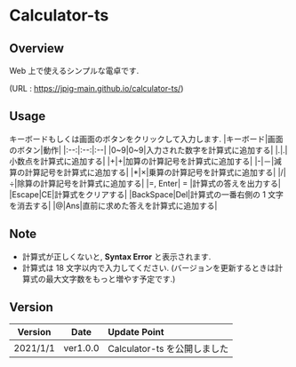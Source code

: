 # Calculator-ts

## Overview

Web 上で使えるシンプルな電卓です.

(URL : https://jpig-main.github.io/calculator-ts/)

## Usage

キーボードもしくは画面のボタンをクリックして入力します.
|キーボード|画面のボタン|動作|
|:--:|:--:|:--|
|0~9|0~9|入力された数字を計算式に追加する|
|.|.|小数点を計算式に追加する|
|+|+|加算の計算記号を計算式に追加する|
|-|－|減算の計算記号を計算式に追加する|
|\*|×|乗算の計算記号を計算式に追加する|
|/|÷|除算の計算記号を計算式に追加する|
|=, Enter| = |計算式の答えを出力する|
|Escape|CE|計算式をクリアする|
|BackSpace|Del|計算式の一番右側の 1 文字を消去する|
|@|Ans|直前に求めた答えを計算式に追加する|

## Note

- 計算式が正しくないと, **Syntax Error** と表示されます.
- 計算式は 18 文字以内で入力してください. (バージョンを更新するときは計算式の最大文字数をもっと増やす予定です.)

## Version

| Version  |   Date   | Update Point                 |
| :------: | :------: | :--------------------------- |
| 2021/1/1 | ver1.0.0 | Calculator-ts を公開しました |
